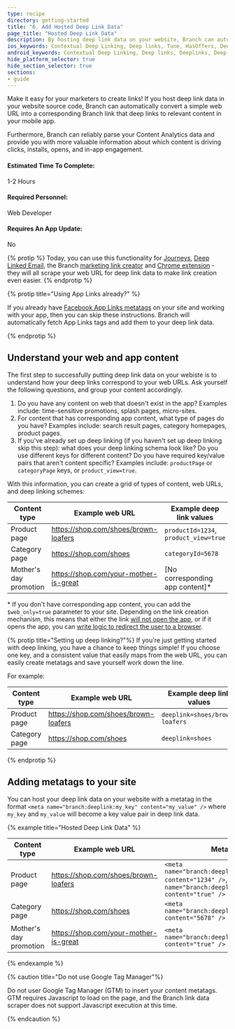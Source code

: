 ```yaml
---
type: recipe
directory: getting-started
title: "6. Add Hosted Deep Link Data"
page_title: "Hosted Deep Link Data"
description: By hosting deep link data on your website, Branch can automatically retrieve deep link data from any desktop URL.
ios_keywords: Contextual Deep Linking, Deep links, Tune, HasOffers, Deeplinks, Deep Linking, Deeplinking, Deferred Deep Linking, Deferred Deeplinking, Google App Indexing, Google App Invites, Apple Universal Links, Apple Spotlight Search, Facebook App Links, AppLinks, Deepviews, Deep views, Mixpanel, user segmentation, life time value, LTV
android_keywords: Contextual Deep Linking, Deep links, Deeplinks, Deep Linking, Deeplinking, Deferred Deep Linking, Deferred Deeplinking, Google App Indexing, Google App Invites, Apple Universal Links, Apple Spotlight Search, Facebook App Links, AppLinks, Deepviews, Deep views, Mixpanel, user segmentation, life time value, LTV
hide_platform_selector: true
hide_section_selector: true
sections:
- guide
---
```


Make it easy for your marketers to create links! If you host deep link data in your website source code, Branch can automatically convert a simple web URL into a corresponding Branch link that deep links to relevant content in your mobile app.

Furthermore, Branch can reliably parse your Content Analytics data and provide you with more valuable information about which content is driving clicks, installs, opens, and in-app engagement.

#### Estimated Time To Complete:

1-2 Hours

#### Required Personnel:

Web Developer

#### Requires An App Update:

No

{% protip %}
Today, you can use this functionality for [Journeys](https://branch.io/journeys), [Deep Linked Email](https://branch.io/email/), the Branch [marketing link creator]({{base.url}}/getting-started/creating-links/dashboard) and [Chrome extension]({{base.url}}/getting-started/creating-links/chrome-extension/) - they will all scrape your web URL for deep link data to make link creation even easier.
{% endprotip %}

{% protip title="Using App Links already?" %}

If you already have [Facebook App Links metatags](https://developers.facebook.com/docs/applinks) on your site and working with your app, then you can skip these instructions. Branch will automatically fetch App Links tags and add them to your deep link data.

{% endprotip %}


## Understand your web and app content

The first step to successfully putting deep link data on your webiste is to understand how your deep links correspond to your web URLs. Ask yourself the following questions, and group your content accordingly.

1. Do you have any content on web that doesn't exist in the app? Examples include: time-sensitive promotions, splash pages, micro-sites.
1. For content that has corresponding app content, what type of pages do you have? Examples include: search result pages, category homepages, product pages.
1. If you've already set up deep linking (if you haven't set up deep linking skip this step): what does your deep linking schema look like? Do you use different keys for different content? Do you have required key/value pairs that aren't content specific? Examples include: `productPage` or `categoryPage` keys, or `product_view=true`.

With this information, you can create a grid of types of content, web URLs, and deep linking schemes:

Content type | Example web URL | Example deep link values
--- | --- | ---
Product page | https://shop.com/shoes/brown-loafers | `productId=1234`, `product_view=true`
Category page | https://shop.com/shoes | `categoryId=5678`
Mother's day promotion | https://shop.com/your-mother-is-great | [No corresponding app content]*

\* If you don't have corresponding app content, you can add the `$web_only=true` parameter to your site. Depending on the link creation mechanism, this means that either the link [will not open the app](/getting-started/configuring-links/guide/#web-only-links), or if it opens the app, you can [write logic to redirect the user to a browser](/third-party-integrations/sailthru/advanced/#handle-links-for-web-only-content).

{% protip title="Setting up deep linking?"%}
If you're just getting started with deep linking, you have a chance to keep things simple! If you choose one key, and a consistent value that easily maps from the web URL, you can easily create metatags and save yourself work down the line.

For example:

Content type | Example web URL | Example deep link values
--- | --- | ---
Product page | https://shop.com/shoes/brown-loafers | `deeplink=shoes/brown-loafers`
Category page | https://shop.com/shoes | `deeplink=shoes`

{% endprotip %}

## Adding metatags to your site

You can host your deep link data on your website with a metatag in the format `<meta name="branch:deeplink:my_key" content="my_value" />` where `my_key` and `my_value` will become a key value pair in deep link data.

{% example title="Hosted Deep Link Data" %}

Content type | Example web URL | Metatags
--- | --- | ---
Product page | https://shop.com/shoes/brown-loafers | `<meta name="branch:deeplink:productId" content="1234" />`, `<meta name="branch:deeplink:product_view" content="true" />`
Category page | https://shop.com/shoes | `<meta name="branch:deeplink:categoryId" content="5678" />`
Mother's day promotion | https://shop.com/your-mother-is-great | `<meta name="branch:deeplink:$web_only" content="true" />`

{% endexample %}

{% caution title="Do not use Google Tag Manager"%}

Do not user Google Tag Manager (GTM) to insert your content metatags. GTM requires Javascript to load on the page, and the Branch link data scraper does not support Javascript execution at this time.

{% endcaution %}
